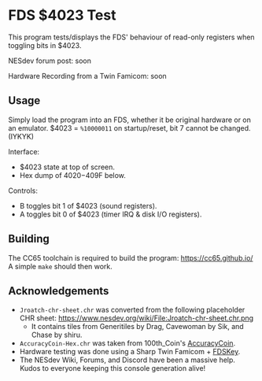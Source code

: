 # FDS $4023 Test

This program tests/displays the FDS' behaviour of read-only registers when toggling bits in $4023.

NESdev forum post: soon

Hardware Recording from a Twin Famicom: soon

## Usage

Simply load the program into an FDS, whether it be original hardware or on an emulator. 
$4023 = `%10000011` on startup/reset, bit 7 cannot be changed. (IYKYK)

Interface:
- $4023 state at top of screen.
- Hex dump of $4020-$409F below.

Controls:
- B toggles bit 1 of $4023 (sound registers).
- A toggles bit 0 of $4023 (timer IRQ & disk I/O registers).

## Building

The CC65 toolchain is required to build the program: https://cc65.github.io/
A simple `make` should then work.

## Acknowledgements

- `Jroatch-chr-sheet.chr` was converted from the following placeholder CHR sheet: https://www.nesdev.org/wiki/File:Jroatch-chr-sheet.chr.png
  - It contains tiles from Generitiles by Drag, Cavewoman by Sik, and Chase by shiru.
- `AccuracyCoin-Hex.chr` was taken from 100th_Coin's [AccuracyCoin](https://github.com/100thCoin/AccuracyCoin).
- Hardware testing was done using a Sharp Twin Famicom + [FDSKey](https://github.com/ClusterM/fdskey).
- The NESdev Wiki, Forums, and Discord have been a massive help. Kudos to everyone keeping this console generation alive!

